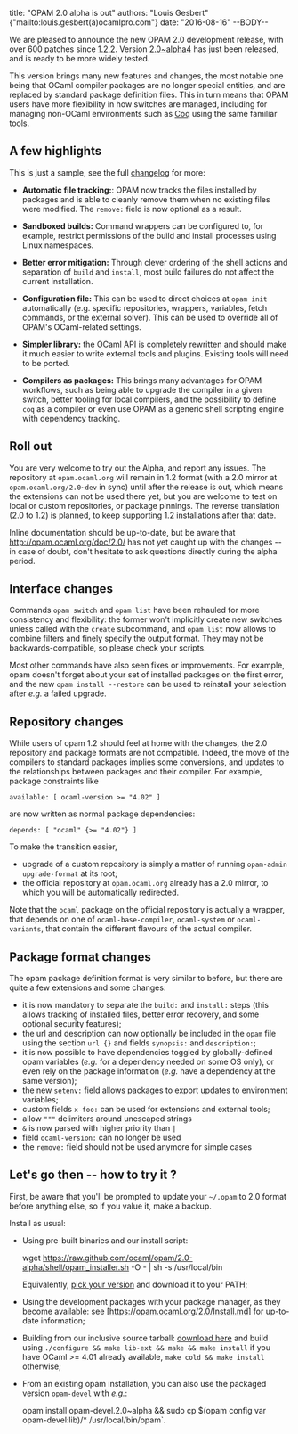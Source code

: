 title: "OPAM 2.0 alpha is out"
authors: "Louis Gesbert" {"mailto:louis.gesbert(à)ocamlpro.com"}
date: "2016-08-16"
--BODY--

We are pleased to announce the new OPAM 2.0 development release, with over 600
patches since [1.2.2](https://opam.ocaml.org/blog/opam-1-2-2-release/). Version
[2.0~alpha4](https://github.com/ocaml/opam/releases/2.0-alpha4) has just been
released, and is ready to be more widely tested.

This version brings many new features and changes, the most notable one being
that OCaml compiler packages are no longer special entities, and are replaced
by standard package definition files. This in turn means that OPAM users have
more flexibility in how switches are managed, including for managing non-OCaml
environments such as [Coq](http://coq.io/opam/) using the same familiar tools.

## A few highlights

This is just a sample, see the full
[changelog](https://github.com/ocaml/opam/blob/2.0-alpha4/CHANGES) for more:

- **Automatic file tracking:**: OPAM now tracks the files installed by packages
  and is able to cleanly remove them when no existing files were modified.
  The `remove:` field is now optional as a result.

- **Sandboxed builds:** Command wrappers can be configured to, for example,
  restrict permissions of the build and install processes using Linux namespaces.

- **Better error mitigation:** Through clever ordering of the shell actions and
  separation of `build` and `install`, most build failures do not affect the
  current installation.

- **Configuration file:** This can be used to direct choices at `opam init`
  automatically (e.g. specific repositories, wrappers, variables, fetch
  commands, or the external solver). This can be used to override all of OPAM's
  OCaml-related settings.

- **Simpler library:** the OCaml API is completely rewritten and should make it
  much easier to write external tools and plugins. Existing tools will need to be
  ported.

- **Compilers as packages:** This brings many advantages for OPAM workflows,
  such as being able to upgrade the compiler in a given switch, better tooling for
  local compilers, and the possibility to define `coq` as a compiler or even
  use OPAM as a generic shell scripting engine with dependency tracking.

## Roll out

You are very welcome to try out the Alpha, and report any issues. The repository
at `opam.ocaml.org` will remain in 1.2 format (with a 2.0 mirror at
`opam.ocaml.org/2.0~dev` in sync) until after the release is out, which means
the extensions can not be used there yet, but you are welcome to test on local
or custom repositories, or package pinnings. The reverse translation (2.0 to
1.2) is planned, to keep supporting 1.2 installations after that date.

Inline documentation should be up-to-date, but be aware that
http://opam.ocaml.org/doc/2.0/ has not yet caught up with the changes -- in case
of doubt, don't hesitate to ask questions directly during the alpha period.

## Interface changes

Commands `opam switch` and `opam list` have been rehauled for more consistency
and flexibility: the former won't implicitly create new switches unless called
with the `create` subcommand, and `opam list` now allows to combine filters and
finely specify the output format. They may not be backwards-compatible, so
please check your scripts.

Most other commands have also seen fixes or improvements. For example, opam
doesn't forget about your set of installed packages on the first error, and the
new `opam install --restore` can be used to reinstall your selection after
_e.g._ a failed upgrade.

## Repository changes

While users of opam 1.2 should feel at home with the changes, the 2.0 repository
and package formats are not compatible. Indeed, the move of the compilers to
standard packages implies some conversions, and updates to the relationships
between packages and their compiler. For example, package constraints like

    available: [ ocaml-version >= "4.02" ]

are now written as normal package dependencies:

    depends: [ "ocaml" {>= "4.02"} ]

To make the transition easier,
- upgrade of a custom repository is simply a matter of running `opam-admin
  upgrade-format` at its root;
- the official repository at `opam.ocaml.org` already has a 2.0 mirror, to which
  you will be automatically redirected.

Note that the `ocaml` package on the official repository is actually a wrapper,
that depends on one of `ocaml-base-compiler`, `ocaml-system` or
`ocaml-variants`, that contain the different flavours of the actual compiler.

## Package format changes

The opam package definition format is very similar to before, but there are
quite a few extensions and some changes:

- it is now mandatory to separate the `build:` and `install:` steps (this allows
  tracking of installed files, better error recovery, and some optional security
  features);
- the url and description can now optionally be included in the `opam` file
  using the section `url {}` and fields `synopsis:` and `description:`;
- it is now possible to have dependencies toggled by globally-defined opam
  variables (_e.g._ for a dependency needed on some OS only), or even rely on
  the package information (_e.g._ have a dependency at the same version);
- the new `setenv:` field allows packages to export updates to environment
  variables;
- custom fields `x-foo:` can be used for extensions and external tools;
- allow `"""` delimiters around unescaped strings
- `&` is now parsed with higher priority than `|`
- field `ocaml-version:` can no longer be used
- the `remove:` field should not be used anymore for simple cases

## Let's go then -- how to try it ?

First, be aware that you'll be prompted to update your `~/.opam` to 2.0 format
before anything else, so if you value it, make a backup.

Install as usual:
- Using pre-built binaries and our install script:

    wget https://raw.github.com/ocaml/opam/2.0-alpha/shell/opam_installer.sh -O - | sh -s /usr/local/bin

  Equivalently,
  [pick your version](https://github.com/ocaml/opam/releases/2.0-alpha4) and
  download it to your PATH;

- Using the development packages with your package manager, as they become
  available: see [https://opam.ocaml.org/2.0/Install.md] for up-to-date
  information;

- Building from our inclusive source tarball:
  [download here](https://github.com/ocaml/opam/releases/download/2.0-alpha/opam-full-2.0-alpha.tar.gz)
  and build using `./configure && make lib-ext && make && make install` if you
  have OCaml >= 4.01 already available, `make cold && make install` otherwise;

- From an existing opam installation, you can also use the packaged version
  `opam-devel` with _e.g._:

    opam install opam-devel.2.0~alpha && sudo cp $(opam config var opam-devel:lib)/* /usr/local/bin/opam`.
